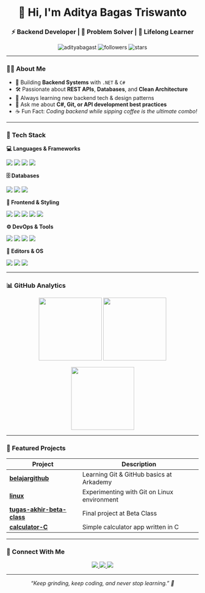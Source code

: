 <h1 align="center">👋 Hi, I'm Aditya Bagas Triswanto</h1>
<h3 align="center">⚡ Backend Developer | 🚀 Problem Solver | 🌱 Lifelong Learner</h3>

<p align="center">
  <img src="https://komarev.com/ghpvc/?username=adityabagast&label=Profile%20Views&color=0e75b6&style=flat-square" alt="adityabagast" />
  <img src="https://img.shields.io/github/followers/adityabagast?label=Followers&style=flat-square" alt="followers" />
  <img src="https://img.shields.io/github/stars/adityabagast?label=Stars&style=flat-square" alt="stars" />
</p>

---

### 👨‍💻 About Me

- 💼 Building **Backend Systems** with `.NET` & `C#`
- 🛠️ Passionate about **REST APIs**, **Databases**, and **Clean Architecture**
- 🧠 Always learning new backend tech & design patterns
- 💬 Ask me about **C#, Git, or API development best practices**
- ☕ Fun Fact: *Coding backend while sipping coffee is the ultimate combo!*

---

### 🧰 Tech Stack

**💻 Languages & Frameworks**
<p align="left">
  <img src="https://img.shields.io/badge/C%23-239120?style=for-the-badge&logo=c-sharp&logoColor=white"/>
  <img src="https://img.shields.io/badge/.NET-512BD4?style=for-the-badge&logo=dotnet&logoColor=white"/>
  <img src="https://img.shields.io/badge/ASP.NET%20Core-512BD4?style=for-the-badge&logo=.net&logoColor=white"/>
  <img src="https://img.shields.io/badge/PHP-777BB4?style=for-the-badge&logo=php&logoColor=white"/>
</p>

**🗄️ Databases**
<p align="left">
  <img src="https://img.shields.io/badge/SQL%20Server-CC2927?style=for-the-badge&logo=microsoft-sql-server&logoColor=white"/>
  <img src="https://img.shields.io/badge/MySQL-4479A1?style=for-the-badge&logo=mysql&logoColor=white"/>
  <img src="https://img.shields.io/badge/MongoDB-47A248?style=for-the-badge&logo=mongodb&logoColor=white"/>
</p>

**🎨 Frontend & Styling**
<p align="left">
  <img src="https://img.shields.io/badge/HTML5-E34F26?style=for-the-badge&logo=html5&logoColor=white"/>
  <img src="https://img.shields.io/badge/CSS3-1572B6?style=for-the-badge&logo=css3&logoColor=white"/>
  <img src="https://img.shields.io/badge/JavaScript-F7DF1E?style=for-the-badge&logo=javascript&logoColor=black"/>
  <img src="https://img.shields.io/badge/Tailwind%20CSS-38B2AC?style=for-the-badge&logo=tailwind-css&logoColor=white"/>
  <img src="https://img.shields.io/badge/Bootstrap-7952B3?style=for-the-badge&logo=bootstrap&logoColor=white"/>
</p>

**⚙️ DevOps & Tools**
<p align="left">
  <img src="https://img.shields.io/badge/Docker-2496ED?style=for-the-badge&logo=docker&logoColor=white"/>
  <img src="https://img.shields.io/badge/Vercel-000000?style=for-the-badge&logo=vercel&logoColor=white"/>
  <img src="https://img.shields.io/badge/Laragon-0E83CD?style=for-the-badge&logo=laravel&logoColor=white"/>
  <img src="https://img.shields.io/badge/Git-F05032?style=for-the-badge&logo=git&logoColor=white"/>
</p>

**🧩 Editors & OS**
<p align="left">
  <img src="https://img.shields.io/badge/VS%20Code-007ACC?style=for-the-badge&logo=visual-studio-code&logoColor=white"/>
  <img src="https://img.shields.io/badge/Visual%20Studio-5C2D91?style=for-the-badge&logo=visual-studio&logoColor=white"/>
  <img src="https://img.shields.io/badge/Linux-FCC624?style=for-the-badge&logo=linux&logoColor=black"/>
</p>

---

### 📊 GitHub Analytics

<p align="center">
  <img height="165" src="https://github-readme-stats.vercel.app/api?username=adityabagast&show_icons=true&theme=tokyonight&hide_border=true" />
  <img height="165" src="https://github-readme-streak-stats.herokuapp.com/?user=adityabagast&theme=tokyonight&hide_border=true" />
</p>

<p align="center">
  <img height="165" src="https://github-readme-stats.vercel.app/api/top-langs/?username=adityabagast&layout=compact&theme=tokyonight&hide_border=true" />
</p>

---

### 🚀 Featured Projects

| Project | Description |
|----------|--------------|
| [**belajargithub**](https://github.com/adityabagast/belajargithub) | Learning Git & GitHub basics at Arkademy |
| [**linux**](https://github.com/adityabagast/linux) | Experimenting with Git on Linux environment |
| [**tugas-akhir-beta-class**](https://github.com/adityabagast/tugas-akhir-beta-class) | Final project at Beta Class |
| [**calculator-C**](https://github.com/adityabagast/calculator-C) | Simple calculator app written in C |

---

### 🤝 Connect With Me

<p align="center">
  <a href="https://www.linkedin.com/in/adityabagast" target="_blank">
    <img src="https://img.shields.io/badge/LinkedIn-0A66C2?style=for-the-badge&logo=linkedin&logoColor=white"/>
  </a>
  <a href="mailto:adityabagastriswanto@gmail.com" target="_blank">
    <img src="https://img.shields.io/badge/Gmail-D14836?style=for-the-badge&logo=gmail&logoColor=white"/>
  </a>
  <a href="https://github.com/adityabagast" target="_blank">
    <img src="https://img.shields.io/badge/GitHub-181717?style=for-the-badge&logo=github&logoColor=white"/>
  </a>
</p>

---

<p align="center">
  <i>“Keep grinding, keep coding, and never stop learning.” 🚀</i>
</p>
